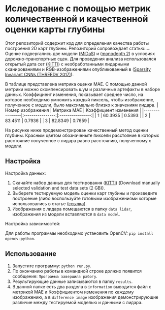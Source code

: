 # Иследование с помощью метрик количественной и качественной оценки карты глубины
Этот репозиторий содержит код для определения качества работы построения 2D карт глубины. Репозиторий сопровождает статью:....
Оценке подвергались две модели ([MiDaS](https://github.com/isl-org/MiDaS)) и ([monodepth 2](https://github.com/nianticlabs/monodepth2)) в условиях дорожно-транспортных
сцен. Для проведения анализа использовался открытый дата сет ([KITTI](https://www.cvlibs.net/datasets/kitti/eval_depth.php?benchmark=depth_completion,%202022)) с 
необработанными лидарными сканированиями и RGB-изображениями опубликованный в 
([Sparsity Invariant CNNs (THREEDV 2017)](https://www.cvlibs.net/publications/Uhrig2017THREEDV.pdf)).

В таблице представлена метрика оценки MAE. С помощью данной метрики можно скомпенсировать шум и различные артефакты в наборе данных. Коэффициент изменения, 
показывает среднее число, на которое необходимо умножить каждый пиксель, чтобы изображение, полученное с модели, было максимально близко к значениям лидара. 
| Номер изображения | Метрика МАЕ | Коэффициент изменения |
|----------------|:----------------:|:----------------:|
| 1 | 60.3935 | 0.5393 |
| 2 | 83.4511 | 0.7936 |
| 3 | 82.8349 | 0.7659 |

На рисунке ниже продемонстрирован качественный метод оценки глубины. Красным цветом обозначеныте пиксели расстояние в которых расстояние полученное с лидара равно
расстоянию, полученному с модели.

## Настройка
Настройка данных:
1.  Скачайте набор данных для тестирования ([KITTI](https://www.cvlibs.net/datasets/kitti/eval_depth.php?benchmark=depth_completion,%202022)) (Download manually selected validation and test data sets (2 GB)).
2.  Выберете тестируемую модель оценки карт глубины и произведите построение (либо воспользуйте готовыми изображениями которые использовались в статье ([ссылка](https://drive.google.com/file/d/1n7ojG7fpmrM3TG5GMSCHPLZ5eET0BBtx/view?usp=sharing)).
3.  Изображения с лидара помещаются в папку `data lidar`, изображения из модели вставляются в `data model`.

Настройка зависимостей:

Для работы программы необходимо установить OpenCV: `pip install opencv-python`.
## Использование
1. Запустите программу: `python run.py`.
2. По окончанию работы в командной строке должно появится сообщение: `Программа завершила работу`.
3. Результирующие данные записываются в папку `results`.
4. В данной папке есть два раздела в `information` выводится файл с метрикой МАЕ и Коэффициентом изменения по каждому изображению, а в `difference image` изображения демонстрирующие различие между тестируемой моделью и данными с лидара.
